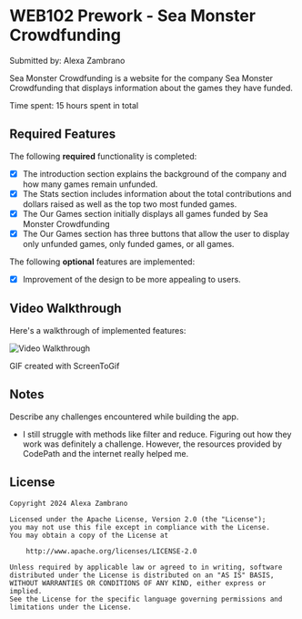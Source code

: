 # WEB102 Prework - Sea Monster Crowdfunding

Submitted by: Alexa Zambrano

Sea Monster Crowdfunding is a website for the company Sea Monster Crowdfunding that displays information about the games they have funded.

Time spent: 15 hours spent in total

## Required Features

The following **required** functionality is completed:

* [x] The introduction section explains the background of the company and how many games remain unfunded.
* [x] The Stats section includes information about the total contributions and dollars raised as well as the top two most funded games.
* [x] The Our Games section initially displays all games funded by Sea Monster Crowdfunding
* [x] The Our Games section has three buttons that allow the user to display only unfunded games, only funded games, or all games.

The following **optional** features are implemented:

* [x] Improvement of the design to be more appealing to users.

## Video Walkthrough

Here's a walkthrough of implemented features:

<img src='seamonster.gif' title='Video Walkthrough' width='' alt='Video Walkthrough' />

<!-- Replace this with whatever GIF tool you used! -->
GIF created with ScreenToGif

## Notes

Describe any challenges encountered while building the app.

- I still struggle with methods like filter and reduce. Figuring out how they work was definitely a challenge. However, the resources provided by CodePath and the internet really helped me.

## License

    Copyright 2024 Alexa Zambrano

    Licensed under the Apache License, Version 2.0 (the "License");
    you may not use this file except in compliance with the License.
    You may obtain a copy of the License at

        http://www.apache.org/licenses/LICENSE-2.0

    Unless required by applicable law or agreed to in writing, software
    distributed under the License is distributed on an "AS IS" BASIS,
    WITHOUT WARRANTIES OR CONDITIONS OF ANY KIND, either express or implied.
    See the License for the specific language governing permissions and
    limitations under the License.
